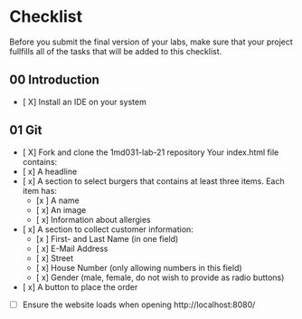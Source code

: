# Checklist

Before you submit the final version of your labs, make sure that your project fullfills all of the tasks that will be added to this checklist.

## 00 Introduction

- [ X] Install an IDE on your system

## 01 Git

- [ X] Fork and clone the 1md031-lab-21 repository
Your index.html file contains:
- [ x] A headline
- [ x] A section to select burgers that contains at least three items. Each item has:
    - [x ] A name
    - [ x] An image
    - [ x] Information about allergies 
- [ x] A section to collect customer information:
    - [x ] First- and Last Name (in one field)
    - [ x] E-Mail Address
    - [ x] Street
    - [ x] House Number (only allowing numbers in this field)
    - [ x] Gender (male, female, do not wish to provide as radio buttons)
- [ x] A button to place the order
- [ ] Ensure the website loads when opening http://localhost:8080/
